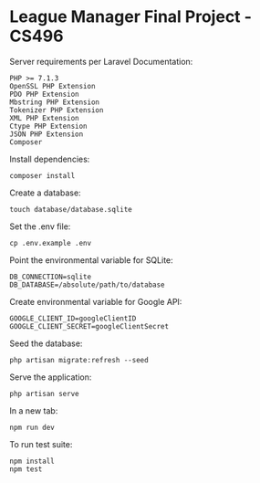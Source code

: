 # League Manager Final Project - CS496  
Server requirements per Laravel Documentation:  
```
PHP >= 7.1.3
OpenSSL PHP Extension
PDO PHP Extension
Mbstring PHP Extension
Tokenizer PHP Extension
XML PHP Extension
Ctype PHP Extension
JSON PHP Extension
Composer
```
Install dependencies:
```
composer install
```
Create a database:  
```
touch database/database.sqlite
```
Set the .env file:  
```
cp .env.example .env
```
Point the environmental variable for SQLite:   
```
DB_CONNECTION=sqlite
DB_DATABASE=/absolute/path/to/database
```
Create environmental variable for Google API:
```
GOOGLE_CLIENT_ID=googleClientID
GOOGLE_CLIENT_SECRET=googleClientSecret
```
Seed the database:  
```
php artisan migrate:refresh --seed
```
Serve the application:  
```
php artisan serve
```
In a new tab:  
```
npm run dev
```
To run test suite:  
```
npm install
npm test
```
